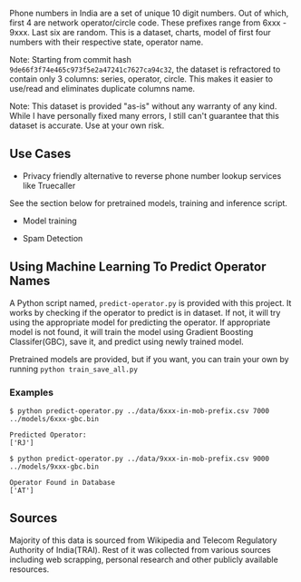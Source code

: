 Phone numbers in India are a set of unique 10 digit numbers. Out of which, first 4 are network operator/circle code. These prefixes range from 6xxx - 9xxx. Last six are random. This is a dataset, charts, model of first four numbers with their respective state, operator name.

Note: Starting from commit hash `9de66f3f74e465c973f5e2a47241c7627ca94c32`, the dataset is refractored to contain only 3 columns: series, operator, circle. This makes it easier to use/read and eliminates duplicate columns name.

Note: This dataset is provided "as-is" without any warranty of any kind. While I have personally fixed many errors, I still can't guarantee that this dataset is accurate. Use at your own risk.


## Use Cases

- Privacy friendly alternative to reverse phone number lookup services like Truecaller

See the section below for pretrained models, training and inference script.

- Model training

- Spam Detection

## Using Machine Learning To Predict Operator Names

A Python script named, `predict-operator.py` is provided with this project. It works by checking if the operator to predict is in dataset. If not, it will try using the appropriate model for predicting the operator. If appropriate model is not found, it will train the model using Gradient Boosting Classifer(GBC), save it, and predict using newly trained model.

Pretrained models are provided, but if you want, you can train your own by running `python train_save_all.py`

### Examples

``` 
$ python predict-operator.py ../data/6xxx-in-mob-prefix.csv 7000 ../models/6xxx-gbc.bin

Predicted Operator: 
['RJ']

```

```
$ python predict-operator.py ../data/9xxx-in-mob-prefix.csv 9000 ../models/9xxx-gbc.bin

Operator Found in Database
['AT']

```

 
## Sources

Majority of this data is sourced from Wikipedia and Telecom Regulatory Authority of India(TRAI). Rest of it was collected from various sources including web scrapping, personal research and other publicly available resources.
